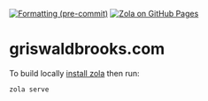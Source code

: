 [![Formatting (pre-commit)](https://github.com/griswaldbrooks/griswaldbrooks.github.io/actions/workflows/pre-commit.yaml/badge.svg)](https://github.com/griswaldbrooks/griswaldbrooks.github.io/actions/workflows/pre-commit.yaml)
[![Zola on GitHub Pages](https://github.com/griswaldbrooks/griswaldbrooks.github.io/actions/workflows/deploy.yaml/badge.svg)](https://github.com/griswaldbrooks/griswaldbrooks.github.io/actions/workflows/deploy.yaml)
# griswaldbrooks.com

To build locally [install zola](https://www.getzola.org/documentation/getting-started/installation/) then run:

```bash
zola serve
```

